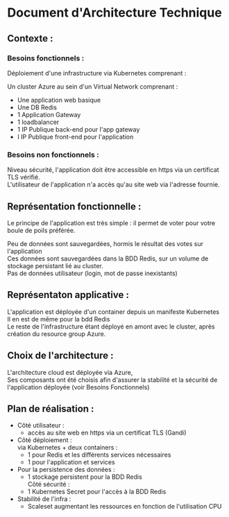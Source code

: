 # Document d'Architecture Technique

## Contexte :

### Besoins fonctionnels :  

Déploiement d'une infrastructure via Kubernetes comprenant :

Un cluster Azure au sein d'un Virtual Network comprenant :  
- Une application web basique  
- Une DB Redis  
- 1 Application Gateway
- 1 loadbalancer
- 1 IP Publique back-end pour l'app gateway
- I IP Publique front-end pour l'application
  
### Besoins non fonctionnels :  

Niveau sécurité, l'application doit être accessible en https via un certificat TLS vérifié.  
L'utilisateur de l'application n'a accès qu'au site web via l'adresse fournie.  

## Représentation fonctionnelle :  

Le principe de l'application est très simple : il permet de voter pour votre boule de poils préférée.  

Peu de données sont sauvegardées, hormis le résultat des votes sur l'application  
Ces données sont sauvegardées dans la BDD Redis, sur un volume de stockage persistant lié au cluster.  
Pas de données utilisateur (login, mot de passe inexistants)  

## Représentaton applicative :  

L'application est déployée d'un container depuis un manifeste Kubernetes  
Il en est de même pour la bdd Redis  
Le reste de l'infrastructure étant déployé en amont avec le cluster, après création du resource group Azure.  

## Choix de l'architecture : 

L'architecture cloud est déployée via Azure,  
Ses composants ont été choisis afin d'assurer la stabilité et la sécurité de l'application déployée (voir Besoins Fonctionnels)

## Plan de réalisation :  

- Côté utilisateur :  
  - accès au site web en https via un certificat TLS (Gandi)  
- Côté déploiement :  
via Kubernetes + deux containers :  
  - 1 pour Redis et les différents services nécessaires
  - 1 pour l'application et services  
- Pour la persistence des données :  
  - 1 stockage persistent pour la BDD Redis  
Côté sécurité :  
  - 1 Kubernetes Secret pour l'accès à la BDD Redis  
- Stabilité de l'infra :  
  - Scaleset augmentant les ressources en fonction de l'utilisation CPU